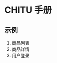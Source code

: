 # CHITU 手册

<!-- ## 使用

1. [快速入门](#quick_start)
1. [异步加载页面](#async_load)
1. [页面间跳转](#page_navigation)
1. [页面间参数的传递](#page_pass_parameter)

## AJAX 调用

1. [数据的获取](#ajax_get)
1. [以表单形式提交数据](#ajax_form)
1. [以表单形式提交数据](#ajax_json)

## 杂项

1. [消息的通知](#event_usage)
1. [错误的处理](#error_handle) 

## 深入了解

1. [理解页面的呈现](#page_render)
1. 异常的处理机制
1. [页面的事件](#page_event) -->

## 示例

1. 商品列表
1. 商品详情
1. 用户登录
